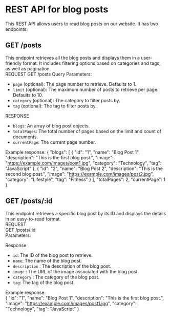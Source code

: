 # REST API for blog posts
This REST API allows users to read blog posts on our website. It has two endpoints:

## GET /posts
This endpoint retrieves all the blog posts and displays them in a user-friendly format. It includes filtering options based on categories and tags, as well as pagination.
<br/>
REQUEST
GET /posts
Query Parameters:<br/>
- `page` (optional): The page number to retrieve. Defaults to 1.<br/>
- `limit` (optional): The maximum number of posts to retrieve per page. Defaults to 10.<br/>
- `category` (optional): The category to filter posts by.<br/>
- `tag` (optional): The tag to filter posts by.<br/>

RESPONSE<br/>
- `blogs`: An array of blog post objects.<br/>
- `totalPages`: The total number of pages based on the limit and count of documents.<br/>
- `currentPage`: The current page number.<br/>

Example response:
{
  "blogs": [
    {
      "id": "1",
      "name": "Blog Post 1",
      "description": "This is the first blog post.",
      "image": "https://example.com/images/post1.jpg",
      "category": "Technology",
      "tag": "JavaScript"
    },
    {
      "id": "2",
      "name": "Blog Post 2",
      "description": "This is the second blog post.",
      "image": "https://example.com/images/post2.jpg",
      "category": "Lifestyle",
      "tag": "Fitness"
    }
  ],
  "totalPages": 2,
  "currentPage": 1
}

## GET /posts/:id
This endpoint retrieves a specific blog post by its ID and displays the details in an easy-to-read format.<br/>
REQUEST<br/>
GET /posts/:id<br/>
Parameters:<br/>

Response<br/>
- `id`: The ID of the blog post to retrieve.<br/>
- `name`: The name of the blog post.<br/>
- `description` : The description of the blog post.<br/>
- `image` : The URL of the image associated with the blog post.<br/>
- `category` : The category of the blog post.<br/>
- `tag`: The tag of the blog post.<br/>

Example response:<br/>
{
  "id": "1",
  "name": "Blog Post 1",
  "description": "This is the first blog post.",
  "image": "https://example.com/images/post1.jpg",
  "category": "Technology",
  "tag": "JavaScript"
}










